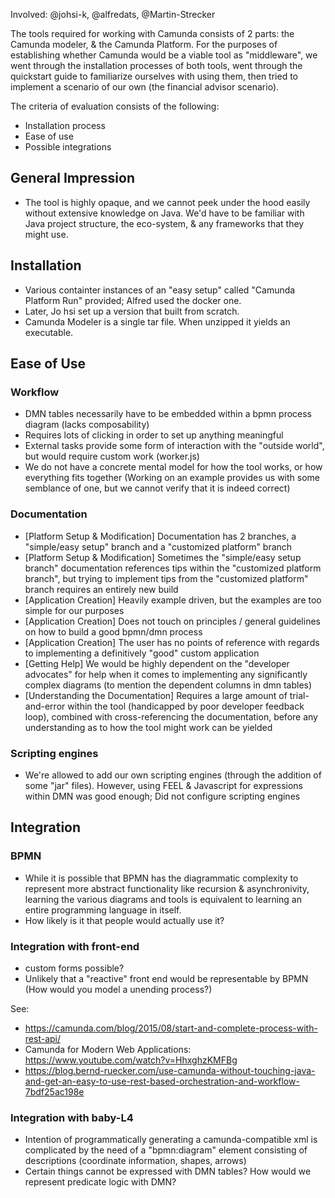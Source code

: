 Involved: @johsi-k, @alfredats, @Martin-Strecker

The tools required for working with Camunda consists of 2 parts: the Camunda modeler, & the Camunda Platform. 
For the purposes of establishing whether Camunda would be a viable tool as "middleware", we went through the installation processes of both tools, went through the quickstart guide to familiarize ourselves with using them, then tried to implement a scenario of our own (the financial advisor scenario).

The criteria of evaluation consists of the following: 
- Installation process
- Ease of use 
- Possible integrations

## General Impression
- The tool is highly opaque, and we cannot peek under the hood easily without extensive knowledge on Java. We'd have to be familiar with Java project structure, the eco-system, & any frameworks that they might use.

## Installation
- Various containter instances of an "easy setup" called "Camunda Platform Run" provided; Alfred used the docker one.
- Later, Jo hsi set up a version that built from scratch. 
- Camunda Modeler is a single tar file. When unzipped it yields an executable.

## Ease of Use

### Workflow
- DMN tables necessarily have to be embedded within a bpmn process diagram (lacks composability)
- Requires lots of clicking in order to set up anything meaningful
- External tasks provide some form of interaction with the "outside world", but would require custom work (worker.js) 
- We do not have a concrete mental model for how the tool works, or how everything fits together (Working on an example provides us with some semblance of one, but we cannot verify that it is indeed correct)

### Documentation 
- [Platform Setup & Modification] Documentation has 2 branches, a "simple/easy setup" branch and a "customized platform" branch
- [Platform Setup & Modification] Sometimes the "simple/easy setup branch" documentation references tips within the "customized platform branch", but trying to implement tips from the "customized platform" branch requires an entirely new build  
- [Application Creation] Heavily example driven, but the examples are too simple for our purposes
- [Application Creation] Does not touch on principles / general guidelines on how to build a good bpmn/dmn process
- [Application Creation] The user has no points of reference with regards to implementing a definitively "good" custom application
- [Getting Help] We would be highly dependent on the "developer advocates" for help when it comes to implementing any significantly complex diagrams (to mention the dependent columns in dmn tables)
- [Understanding the Documentation] Requires a large amount of trial-and-error within the tool (handicapped by poor developer feedback loop), combined with cross-referencing the documentation, before any understanding as to how the tool might work can be yielded

### Scripting engines 
- We're allowed to add our own scripting engines (through the addition of some "jar" files). However, using FEEL & Javascript for expressions within DMN was good enough; Did not configure scripting engines

## Integration 
### BPMN
- While it is possible that BPMN has the diagrammatic complexity to represent more abstract functionality like recursion & asynchronivity, learning the various diagrams and tools is equivalent to learning an entire programming language in itself. 
- How likely is it that people would actually use it?

### Integration with front-end
- custom forms possible? 
- Unlikely that a "reactive" front end would be representable by BPMN (How would you model a unending process?)

See:
- https://camunda.com/blog/2015/08/start-and-complete-process-with-rest-api/
- Camunda for Modern Web Applications: https://www.youtube.com/watch?v=HhxghzKMFBg
- https://blog.bernd-ruecker.com/use-camunda-without-touching-java-and-get-an-easy-to-use-rest-based-orchestration-and-workflow-7bdf25ac198e

### Integration with baby-L4 
- Intention of programmatically generating a camunda-compatible xml is complicated by the need of a "bpmn:diagram" element consisting of descriptions (coordinate information, shapes, arrows)
- Certain things cannot be expressed with DMN tables? How would we represent predicate logic with DMN? 

